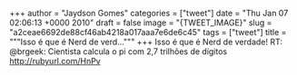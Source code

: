 
+++
author = "Jaydson Gomes"
categories = ["tweet"]
date = "Thu Jan 07 02:06:13 +0000 2010"
draft = false
image = "{TWEET_IMAGE}"
slug = "a2ceae6692de88cf46ab4218a017aaa7e6de6c45"
tags = ["tweet"]
title = """Isso é que é Nerd de verd..."""
+++
Isso é que é Nerd de verdade! RT: @brgeek: Cientista calcula o pi com 2,7 trilhões de dígitos http://rubyurl.com/HnPv
